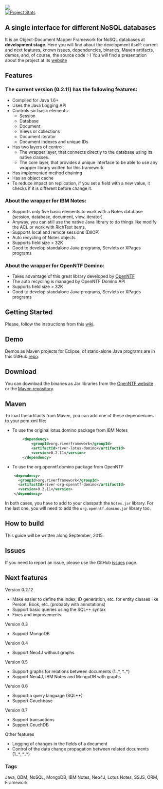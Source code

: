 <img src="http://www.river-framework.org/images/river-header.png" /><br/>
[![Project Stats](https://www.openhub.net/p/river-framework/widgets/project_thin_badge.gif)](https://www.openhub.net/p/river-framework)

## A single interface for different NoSQL databases

It is an Object-Document Mapper Framework for NoSQL databases at **development stage**. Here you will find about the development itself: current and next features, known issues, dependencies, binaries, Maven artifacts, demos, and, of course, the source code :-)  You will find a presentation about the project at its [website](http://www.riverframework.org)


## Features

### The current version (0.2.11) has the following features: 

- Compiled for Java 1.6+ 
- Uses the Java Logging API
- Controls six basic elements:
  - Session
  - Database
  - Document
  - Views or collections
  - Document iterator
  - Document indexes and unique IDs
- Has two layers of control:
  - The wrapper layer, that connects directly to the database using its native classes. 
  - The core layer, that provides a unique interface to be able to use any wrapper library written for this framework 
- Has implemented method chaining
- Has an object cache
- To reduce impact on replication, if you set a field with a new value, it checks if it is different before change it.


### About the wrapper for IBM Notes:

- Supports only five basic elements to work with a Notes database (session, database, document, view, iterator)
- Anyway, you can still use the native Java library to do things like modify the ACL or work with RichText items.
- Supports local and remote sessions (DIIOP) 
- Auto recycling of Notes objects
- Supports field size > 32K
- Good to develop standalone Java programs, Servlets or XPages programs 


### About the wrapper for OpenNTF Domino:

- Takes advantage of this great library developed by [OpenNTF](http://www.openntf.org/main.nsf/project.xsp?r=project/OpenNTF%20Domino%20API)
- The auto recycling is managed by OpenNTF Domino API
- Supports field size > 32K
- Good to develop standalone Java programs, Servlets or XPages programs 


## Getting Started

Please, follow the instructions from this [wiki](https://github.com/mariosotil/river-framework/wiki/Getting-Started).


## Demo

Demos as Maven projects for Eclipse, of stand-alone Java programs are in this GitHub [repo](https://github.com/mariosotil/river-framework-demo).


## Download

You can download the binaries as Jar libraries from the [OpenNTF website](http://www.openntf.org/main.nsf/project.xsp?r=project/River%20Framework/releases/) or the [Maven repository](http://mvnrepository.com/artifact/org.riverframework).


## Maven

To load the artifacts from Maven, you can add one of these dependencies to your pom.xml file:

- To use the original lotus.domino package from IBM Notes

```xml
		<dependency>
			<groupId>org.riverframework</groupId>
			<artifactId>river-lotus-domino</artifactId>
			<version>0.2.11</version>
		</dependency>
```

- To use the org.openntf.domino package from OpenNTF

```xml
    <dependency>
      <groupId>org.riverframework</groupId>
      <artifactId>river-org-openntf-domino</artifactId>
      <version>0.2.11</version>
    </dependency>
```

In both cases, you have to add to your classpath the `Notes.jar` library. For the last one, you will need to add the `org.openntf.domino.jar` library too.


## How to build

This guide will be written along September, 2015. 

## Issues

If you need to report an issue, please use the GitHub [issues](https://github.com/mariosotil/river-framework/issues) page.

## Next features

Version 0.2.12
- Make easier to define the index, ID generation, etc. for entity classes like Person, Book, etc. (probably with annotations)
- Support basic queries using the SQL++ syntax
- Fixes and improvements

Version 0.3
- Support MongoDB

Version 0.4
- Support Neo4J without graphs

Version 0.5
- Support graphs for relations between documents (1..\*, \*..\*) 
- Support Neo4J, IBM Notes and MongoDB with graphs

Version 0.6
- Support a query language (SQL++)
- Support Couchbase

Version 0.7
- Support transactions
- Support CouchDB
 

Other features
- Logging of changes in the fields of a document
- Control of the data change propagation between related documents (1..\*, \*..\*)


### Tags

Java, ODM, NoSQL, MongoDB, IBM Notes, Neo4J, Lotus Notes, SSJS, ORM, Framework

